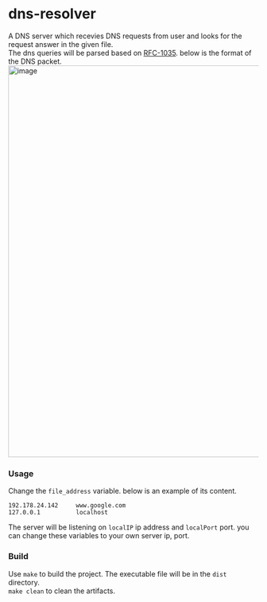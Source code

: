 # dns-resolver
A DNS server which recevies DNS requests from user and looks for the request answer in the given file. <br/>
The dns queries will be parsed based on [RFC-1035](https://datatracker.ietf.org/doc/html/rfc1035). below is the format of the DNS packet.<br/>
<img width="787" alt="image" src="https://github.com/PoriaKH/dns-resolver/assets/94684621/8da01c6c-1380-4443-944f-2e768a07faf4">

### Usage
Change the `file_address` variable. below is an example of its content.
```
192.178.24.142     www.google.com
127.0.0.1          localhost
```

The server will be listening on `localIP` ip address and `localPort` port. you can change these variables to your own server ip, port.
### Build
Use `make` to build the project. The executable file will be in the `dist` directory. <br/>
`make clean` to clean the artifacts. <br/>
